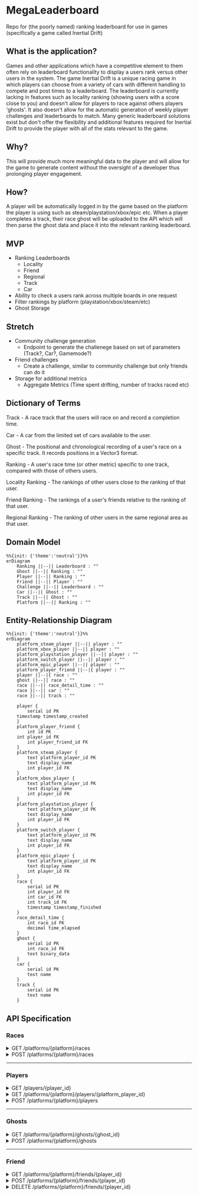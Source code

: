 # MegaLeaderboard

Repo for (the poorly named) ranking leaderboard for use in games (specifically a game called Inertial Drift)

## What is the application?

Games and other applications which have a competitive element to them often rely on leaderboard functionality to display a users rank versus other users in the system.
The game Inertial Drift is a unique racing game in which players can choose from a variety of cars with different handling to compete and post times to a leaderboard.
The leaderboard is currently lacking in features such as locality ranking (showing users with a score close to you) and doesn't allow for players to race against others players 'ghosts'.
It also doesn't allow for the automatic generation of weekly player challenges and leaderboards to match.
Many generic leaderboard solutions exist but don't offer the flexibility and additional features required for Inertial Drift to provide the player with all of the stats relevant to the game.
 
## Why?

This will provide much more meaningful data to the player and will allow for the game to generate content without the oversight of a developer thus prolonging player engagement.

## How?

A player will be automatically logged in by the game based on the platform the player is using such as steam/playstation/xbox/epic etc.
When a player completes a track, their race ghost will be uploaded to the API which will then parse the ghost data and place it into the relevant ranking leaderboard.

## MVP

- Ranking Leaderboards
  - Locality
  - Friend
  - Regional
  - Track
  - Car
- Ability to check a users rank across multiple boards in one request
- Filter rankings by platform (playstation/xbox/steam/etc)
- Ghost Storage

## Stretch

- Community challenge generation
	- Endpoint to generate the challenege based on set of parameters (Track?, Car?, Gamemode?)
- Friend challenges
	- Create a challenge, similar to community challenge but only friends can do it
- Storage for additional metrics
  - Aggregate Metrics (Time spent drifting, number of tracks raced etc)
  
## Dictionary of Terms
Track - A race track that the users will race on and record a completion time.

Car - A car from the limited set of cars available to the user.

Ghost - The positional and chronological recording of a user's race on a specific track. It records positions in a Vector3 format.

Ranking - A user's race time (or other metric) specific to one track, compared with those of others users.

Locality Ranking - The rankings of other users close to the ranking of that user.

Friend Ranking - The rankings of a user's friends relative to the ranking of that user.

Regional Ranking - The ranking of other users in the same regional area as that user.
  
## Domain Model
``` mermaid
%%{init: {'theme':'neutral'}}%%
erDiagram
    Ranking ||--|| Leaderboard : ""
    Ghost ||--|| Ranking : ""
    Player ||--|| Ranking : ""
    Friend ||--|| Player : ""
    Challenge ||--|| Leaderboard : ""
    Car ||--|| Ghost : ""
    Track ||--|| Ghost : ""
    Platform ||--|| Ranking : ""

```

## Entity-Relationship Diagram
``` mermaid
%%{init: {'theme':'neutral'}}%%
erDiagram
    platform_steam_player ||--|| player : ""
    platform_xbox_player ||--|| player : ""
    platform_playstation_player ||--|| player : ""
    platform_switch_player ||--|| player : ""
    platform_epic_player ||--|| player : ""
    platform_player_friend ||--|{ player : ""
    player ||--|{ race : ""
    ghost ||--|| race : ""
    race ||--|| race_detail_time : ""
    race }|--|| car : ""
    race }|--|| track : ""

    player {
        serial id PK
	timestamp timestamp_created
    }
    platform_player_friend {
        int id PK
	int player_id FK
        int player_friend_id FK
    }
    platform_steam_player {
        text platform_player_id PK
        text display_name
	    int player_id FK
    }
    platform_xbox_player {
        text platform_player_id PK
        text display_name
	    int player_id FK
    }
    platform_playstation_player {
        text platform_player_id PK
        text display_name
	    int player_id FK
    }
    platform_switch_player {
        text platform_player_id PK
        text display_name
	    int player_id FK
    }
    platform_epic_player {
        text platform_player_id PK
        text display_name
	    int player_id FK
    }
    race {
        serial id PK
        int player_id FK
        int car_id FK
        int track_id FK
        timestamp timestamp_finished
    }
    race_detail_time {
        int race_id FK
        decimal time_elapsed
    }
    ghost {
        serial id PK
        int race_id FK
        text binary_data
    }
    car {
        serial id PK
        text name
    }
    track {
        serial id PK
        text name
    }
```

## API Specification

### Races
<details><summary>GET /platforms/{platform}/races</summary>
<p>

Parameters:
- track={track_id}
- car={car_id}
	
Return a list of the races for the a platform (order by time_elapsed) given a car_id and track_id

Response `200 OK`

```json
[
  {
    "id": 1,
    "time_elapsed": 60.5,
    "ghost_id": 1,
    "track": {
      "id": "1",
	  "name": "track1"
    },
    "car": {
      "id": "1",
	  "name": "car1"
    },
    "player": {
    	"id": "1",
	  "platform_player_id": ABCDXYZ123,
	  "display_name": "Player123"
    }
  }
]
```

</p>
</details>

<details><summary>POST /platforms/{platform}/races</summary>
<p>
	
Create a new race with the following attributes.

Request
```json
{
  "player_id": "1",
  "track_id": "1",
  "car_id": "1",
  "elapsed_time": 60.5
}
```
	
Response `201 Created`

</p>
</details>

---

### Players

<details><summary>GET /players/{player_id}</summary>
<p>
	
Get the details of a player specified by their id
	
Response `200 OK`
	
```json
{
  "id": 1,
  "timestamp_created": ""
}
```
	
</p>
</details>

<details><summary>GET /platforms/{platform}/players/{platform_player_id}</summary>
<p>
	
Get the details of a player specified by their platform specific id
	
Response `200 OK`
	
```json
{
  "id": 1,
  "platform_player_id": ABCDXYZ123,
  "display_name": "Player123"
}
```
	
</p>
</details>

<details><summary>POST /platforms/{platform}/players</summary>
<p>
	
Create a new player with the following attributes

Request
```json
{
  "platform_player_id": ABCDXYZ123,
  "display_name": "Player123"
}
```

Response `201 Created`

</p>
</details>

---

### Ghosts

<details><summary>GET /platforms/{platform}/ghosts/{ghost_id}</summary>
<p>

Get the details of a ghost by id
	
Response `200 OK`
	
```json
{
  "id": 1,
  "race_id": 1,
  "binary_data": "123456789"
}
```

</p>
</details>

<details><summary>POST /platforms/{platform}/ghosts</summary>
<p>
	
Create a new ghost with the following attributes.

Request
```json
{
  "race_id": 1,
  "binary_data": "123456789"
}
```

Response `201 Created`

</p>
</details>

---

### Friend

<details><summary>GET /platforms/{platform}/friends/{player_id}</summary>
<p>

Get the friends of a player specified by player_id
	
Response `200 OK`
	
```json
[
  {
    "id": 1,
    "platform_player_id": ABCDXYZ123,
    "display_name": "Player123"
  },
    {
    "id": 2,
    "platform_player_id": ABCDXYZ678,
    "display_name": "Player678"
  }
]
```

</p>
</details>

<details><summary>POST /platforms/{platform}/friends/{player_id}</summary>
<p>
	
Associate a player with other players as friends specified by player_id

Request
```json
[
  {
    "player_friend_id": 2
  },
  {
    "player_friend_id": 3
  }
]
```

Response `201 Created`

</p>
</details>

<details><summary>DELETE /platforms/{platform}/friends/{player_id}</summary>
<p>
	
Delete players associated with a player as friends specified by player_id

Request
```json
[
  {
    "player_friend_id": 2
  },
  {
    "player_friend_id": 3
  }
]
```

Response `201 Created`

</p>
</details>
